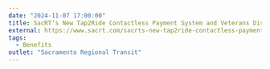 ```yaml
---
date: "2024-11-07 17:00:00"
title: SacRT’s New Tap2Ride Contactless Payment System and Veterans Discount Fare Pilot Program Launching Soon
external: https://www.sacrt.com/sacrts-new-tap2ride-contactless-payment-system-and-veterans-discount-fare-pilot-program-launching-soon/
tags:
  - Benefits
outlet: "Sacramento Regional Transit"
---
```

